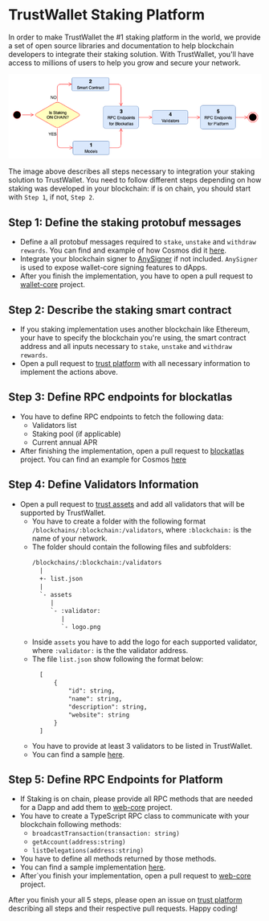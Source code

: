# TrustWallet Staking Platform

In order to make TrustWallet the  #1 staking platform in the world, we provide 
a set of open source libraries and documentation to help blockchain developers to
integrate their staking solution. With TrustWallet, you'll have access to millions of
users to help you grow and secure your network.

![](/media/staking-steps.png)

The image above describes all steps necessary to integration your staking solution 
to TrustWallet. You need to follow different steps depending on how staking was developed
in your blockchain: if is on chain, you should start with `Step 1`, if not, `Step 2`.

## Step 1: Define the staking protobuf messages
  - Define a all protobuf messages required to `stake`, `unstake` and `withdraw rewards`.
  You can find and example of how Cosmos did it [here](https://github.com/trustwallet/wallet-core/blob/master/src/proto/Cosmos.proto).
  - Integrate your blockchain signer to [AnySigner](https://github.com/trustwallet/wallet-core/blob/master/src/Any/Signer.cpp) 
  if not included. `AnySigner` is used to expose wallet-core signing features to dApps.
  - After you finish the implementation, you have to open a pull request to [wallet-core](https://github.com/trustwallet/wallet-core) project.

## Step 2: Describe the staking smart contract
  - If you staking implementation uses another blockchain like Ethereum, your have to specify the blockchain you're using, the 
  smart contract address and all inputs necessary to `stake`, `unstake` and `withdraw rewards`. 
  - Open a pull request to [trust platform](https://github.com/trustwallet/platform) with all necessary information
  to implement the actions above. 
 
## Step 3: Define RPC endpoints for blockatlas
  - You have to define RPC endpoints to fetch the following data:
    - Validators list
    - Staking pool (if applicable)
    - Current annual APR
  - After finishing the implementation, open a pull request to [blockatlas](https://github.com/trustwallet/blockatlas) project.
  You can find an example for Cosmos [here](https://github.com/trustwallet/blockatlas/tree/master/platform/cosmos)

## Step 4: Define Validators Information
  - Open a pull request to [trust assets](https://github.com/trustwallet/assets) and add all validators
  that will be supported by TrustWallet.
    - You have to create a folder with the following format `/blockchains/:blockchain:/validators`, 
    where `:blockchain:` is the name of your network.
    - The folder should contain the following files and subfolders:
      ```
      /blockchains/:blockchain:/validators
        |
        +- list.json
        |
        `- assets
           |
           `- :validator:
              |
              `- logo.png
      ```
    - Inside `assets` you have to add the logo for each supported validator, where `:validator:` is the 
    the validator address.
    - The file `list.json` show following the format below:
      ```
        [
            {
                "id": string,
                "name": string,
                "description": string,
                "website": string
            }
        ]
      ```
    - You have to provide at least 3 validators to be listed in TrustWallet.
    - You can find a sample [here](https://github.com/trustwallet/assets/tree/master/blockchains/cosmos).

## Step 5: Define RPC Endpoints for Platform
  - If Staking is on chain, please provide all RPC methods that are needed for a Dapp and add them to [web-core](https://github.com/trustwallet/web-core)
  project.
  - You have to create a TypeScript RPC class to communicate with your blockchain following methods:
    - `broadcastTransaction(transaction: string)`
    - `getAccount(address:string)`
    - `listDelegations(address:string)`
  - You have to define all methods returned by those methods.
  - You can find a sample implementation [here](https://github.com/trustwallet/web-core/tree/master/packages/rpc/src/cosmos).
  - After`you finish your implementation, open a pull request to [web-core](https://github.com/trustwallet/web-core) project.

After you finish your all 5 steps, please open an issue on [trust platform](https://github.com/trustwallet/platform) describing
all steps and their respective pull requests. Happy coding!
